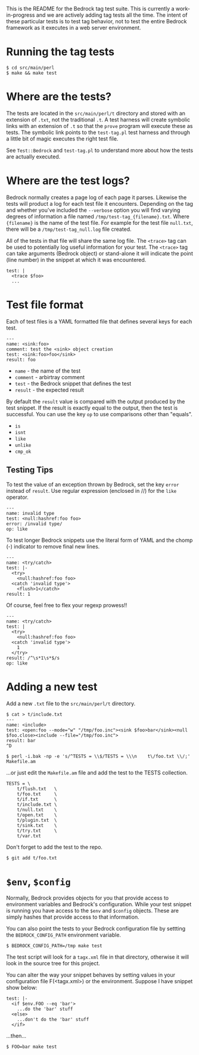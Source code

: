 This is the README for the Bedrock tag test suite.  This is currently
a work-in-progress and we are actively adding tag tests all the time.
The intent of these particular tests is to test tag behavior, not to
test the entire Bedrock framework as it executes in a web server
environment.

# Running the tag tests

    $ cd src/main/perl
    $ make && make test

# Where are the tests?

The tests are located in the `src/main/perl/t` directory and stored
with an extension of `.txt`, not the traditional `.t`.  A test harness
will create symbolic links with an extension of `.t` so that the
`prove` program will execute these as tests.  The symbolic link points
to the `test-tag.pl` test harness and through a little bit of magic
executes the right test file.

See `Test::Bedrock` and `test-tag.pl` to understand more about how the
tests are actually executed.

# Where are the test logs?

Bedrock normally creates a page log of each page it parses.  Likewise
the tests will product a log for each test file it
encounters. Depending on the tag and whether you've included the
`--verbose` option you will find varying degrees of information a file
named `/tmp/test-tag_{filename}.txt`.  Where `{filename}` is the name
of the test file.  For example for the test file `null.txt`, there
will be a `/tmp/test-tag_null.log` file created.

All of the tests in that file will share the same log file.  The
`<trace>` tag can be used to potentially log useful information for
your test.  The `<trace>` tag can take arguments (Bedrock object) or
stand-alone it will indicate the point (line number) in the snippet at
which it was encountered.

    test: |
      <trace $foo> 
      ...

# Test file format

Each of test files is a YAML formatted file that defines several keys
for each test.

    ---
    name: <sink:foo>
    comment: test the <sink> object creation
    test: <sink:foo>foo</sink>
    result: foo

* `name` - the name of the test
* `comment` - arbirtray comment
* `test` - the Bedrock snippet that defines the test
* `result` - the expected result

By default the `result` value is compared with the output produced by
the test snippet.  If the result is exactly equal to the output, then
the test is successful.  You can use the key `op` to use comparisons
other than "equals".

* `is`
* `isnt`
* `like`
* `unlike`
* `cmp_ok`

## Testing Tips

To test the value of an exception thrown by Bedrock, set the key
`error` instead of `result`.  Use regular expression (enclosed in //)
for the `like` operator.

    ---
    name: invalid type
    test: <null:hashref:foo foo>
    error: /invalid type/
    op: like

To test longer Bedrock snippets use the literal form of YAML and the
chomp (-) indicator to remove final new lines.

    ---
    name: <try/catch>
    test: |-
      <try>
        <null:hashref:foo foo>
      <catch 'invalid type'>
        <flush>1</catch>
    result: 1

Of course, feel free to flex your regexp prowess!!

    ---
    name: <try/catch>
    test: |
      <try>
        <null:hashref:foo foo>
      <catch 'invalid type'>
        1
      </try>
    result: /^\s*1\s*$/s
    op: like

# Adding a new test

Add a new `.txt` file to the `src/main/perl/t` directory.

    $ cat > t/include.txt
    ---
    name: <include>
    test: <open:foo --mode="w" "/tmp/foo.inc"><sink $foo>bar</sink><null $foo.close><include --file="/tmp/foo.inc">
    result: bar
    ^D
    
    $ perl -i.bak -np -e 's/^TESTS = \\$/TESTS = \\\n    t\/foo.txt \\/;' Makefile.am

...or just edit the `Makefile.am` file and add the test to the TESTS collection.

    TESTS = \
        t/flush.txt   \
        t/foo.txt     \
        t/if.txt      \
        t/include.txt \
        t/null.txt    \
        t/open.txt    \
        t/plugin.txt  \
        t/sink.txt    \
        t/try.txt     \
        t/var.txt
    
Don't forget to add the test to the repo.

    $ git add t/foo.txt

# `$env`, `$config`

Normally, Bedrock provides objects for you that provide access to
environment variables and Bedrock's configuration.  While your test
snippet is running you have access to the `$env` and `$config`
objects.  These are simply hashes that provide access to that
information.

You can also point the tests to your Bedrock configuration file by
settting the `BEDROCK_CONFIG_PATH` environment variable.

    $ BEDROCK_CONFIG_PATH=/tmp make test

The test script will look for a `tagx.xml` file in that directory,
otherwise it will look in the source tree for this project.

You can alter the way your snippet behaves by setting values in your
configuration file F(<tagx.xml>) or the environment. Suppose I have
snippet show below:

    test: |-
      <if $env.FOO --eq 'bar'>
        ...do the 'bar' stuff
      <else>
        ...don't do the 'bar' stuff
      </if>

...then...

    $ FOO=bar make test
